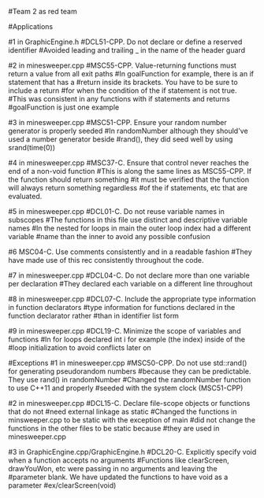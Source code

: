 #Team 2 as red team

#Applications

#1 in GraphicEngine.h 
#DCL51-CPP. Do not declare or define a reserved identifier
#Avoided leading and trailing _ in the name of the header guard

#2 in minesweeper.cpp
#MSC55-CPP. Value-returning functions must return a value from all exit paths
#In goalFunction for example, there is an if statement that has a 
#return inside its brackets. You have to be sure to include a return 
#for when the condition of the if statement is not true.
#This was consistent in any functions with if statements and returns
#goalFunction is just one example

#3 in minesweeper.cpp
#MSC51-CPP. Ensure your random number generator is properly seeded
#In randomNumber although they should've used a number generator beside 
#rand(), they did seed well by using srand(time(0))

#4 in minesweeper.cpp
#MSC37-C. Ensure that control never reaches the end of a non-void function
#This is along the same lines as MSC55-CPP. If the function should return something
#it must be verified that the function will always return something regardless
#of the if statements, etc that are evaluated.

#5 in minesweeper.cpp
#DCL01-C. Do not reuse variable names in subscopes
#The functions in this file use distinct and descriptive variable names
#In the nested for loops in main the outer loop index had a different variable
#name than the inner to avoid any possible confusion

#6 MSC04-C. Use comments consistently and in a readable fashion
#They have made use of this rec consistently throughout the code.

#7 in minesweeper.cpp
#DCL04-C. Do not declare more than one variable per declaration
#They declared each variable on a different line throughout

#8 in minesweeper.cpp
#DCL07-C. Include the appropriate type information in function declarators
#type information for functions declared in the function declarator rather
#than in identifier list form

#9 in minesweeper.cpp
#DCL19-C. Minimize the scope of variables and functions
#In for loops declared int i for example (the index) inside of the
#loop initialization to avoid conflicts later on

#Exceptions
#1 in minesweeper.cpp
#MSC50-CPP. Do not use std::rand() for generating pseudorandom numbers
#because they can be predictable. They use rand() in randomNumber
#Changed the randomNumber function to use C++11 <random> and properly
#seeded with the system clock (MSC51-CPP)

#2 in minesweeper.cpp
#DCL15-C. Declare file-scope objects or functions that do not
#need external linkage as static
#Changed the functions in minsweeper.cpp to be static with the exception of main
#did not change the functions in the other files to be static because 
#they are used in minesweeper.cpp 

#3 in GraphicEngine.cpp/GraphicEngine.h
#DCL20-C. Explicitly specify void when a function accepts no arguments
#Functions like clearScreen, drawYouWon, etc were passing in no arguments and leaving the
#parameter blank. We have updated the functions to have void as a parameter 
#ex/clearScreen(void)